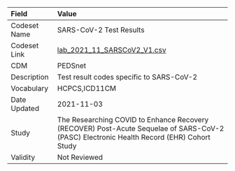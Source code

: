 |Field        |Value                                                                                                                                    |
|:------------|:----------------------------------------------------------------------------------------------------------------------------------------|
|Codeset Name |SARS-CoV-2 Test Results                                                                                                                  |
|Codeset Link |[lab_2021_11_SARSCoV2_V1.csv](https://github.com/PEDSnet/Variable-Dictionary/blob/main/lab_meas/lab_2021_11_SARSCoV2_V1.csv)             |
|CDM          |PEDSnet                                                                                                                                  |
|Description  |Test result codes specific to SARS-CoV-2                                                                                                 |
|Vocabulary   |HCPCS,ICD11CM                                                                                                                            |
|Date Updated |2021-11-03                                                                                                                               |
|Study        |The Researching COVID to Enhance Recovery (RECOVER) Post-Acute Sequelae of SARS-CoV-2 (PASC) Electronic Health Record (EHR) Cohort Study |
|Validity     |Not Reviewed                                                                                                                             |
